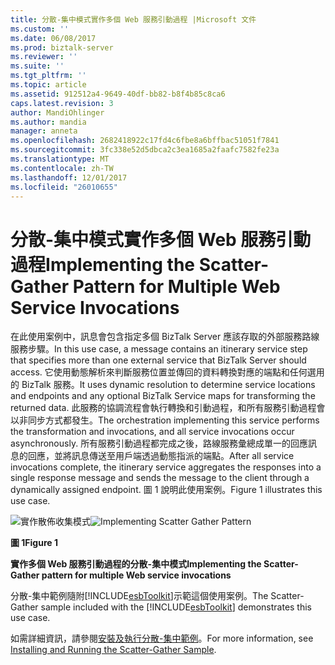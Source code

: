 ```yaml
---
title: 分散-集中模式實作多個 Web 服務引動過程 |Microsoft 文件
ms.custom: ''
ms.date: 06/08/2017
ms.prod: biztalk-server
ms.reviewer: ''
ms.suite: ''
ms.tgt_pltfrm: ''
ms.topic: article
ms.assetid: 912512a4-9649-40df-bb82-b8f4b85c8ca6
caps.latest.revision: 3
author: MandiOhlinger
ms.author: mandia
manager: anneta
ms.openlocfilehash: 2682418922c17fd4c6fbe8a6bffbac51051f7841
ms.sourcegitcommit: 3fc338e52d5dbca2c3ea1685a2faafc7582fe23a
ms.translationtype: MT
ms.contentlocale: zh-TW
ms.lasthandoff: 12/01/2017
ms.locfileid: "26010655"
---
```

# <a name="implementing-the-scatter-gather-pattern-for-multiple-web-service-invocations"></a><span data-ttu-id="8d523-102">分散-集中模式實作多個 Web 服務引動過程</span><span class="sxs-lookup"><span data-stu-id="8d523-102">Implementing the Scatter-Gather Pattern for Multiple Web Service Invocations</span></span>
<span data-ttu-id="8d523-103">在此使用案例中，訊息會包含指定多個 BizTalk Server 應該存取的外部服務路線服務步驟。</span><span class="sxs-lookup"><span data-stu-id="8d523-103">In this use case, a message contains an itinerary service step that specifies more than one external service that BizTalk Server should access.</span></span> <span data-ttu-id="8d523-104">它使用動態解析來判斷服務位置並傳回的資料轉換對應的端點和任何選用的 BizTalk 服務。</span><span class="sxs-lookup"><span data-stu-id="8d523-104">It uses dynamic resolution to determine service locations and endpoints and any optional BizTalk Service maps for transforming the returned data.</span></span> <span data-ttu-id="8d523-105">此服務的協調流程會執行轉換和引動過程，和所有服務引動過程會以非同步方式都發生。</span><span class="sxs-lookup"><span data-stu-id="8d523-105">The orchestration implementing this service performs the transformation and invocations, and all service invocations occur asynchronously.</span></span> <span data-ttu-id="8d523-106">所有服務引動過程都完成之後，路線服務彙總成單一的回應訊息的回應，並將訊息傳送至用戶端透過動態指派的端點。</span><span class="sxs-lookup"><span data-stu-id="8d523-106">After all service invocations complete, the itinerary service aggregates the responses into a single response message and sends the message to the client through a dynamically assigned endpoint.</span></span> <span data-ttu-id="8d523-107">圖 1 說明此使用案例。</span><span class="sxs-lookup"><span data-stu-id="8d523-107">Figure 1 illustrates this use case.</span></span>  
  
 <span data-ttu-id="8d523-108">![實作散佈收集模式](../esb-toolkit/media/ch3-implementingscatter.gif "Ch3 ImplementingScatter")</span><span class="sxs-lookup"><span data-stu-id="8d523-108">![Implementing Scatter Gather Pattern](../esb-toolkit/media/ch3-implementingscatter.gif "Ch3-ImplementingScatter")</span></span>  
  
 <span data-ttu-id="8d523-109">**圖 1**</span><span class="sxs-lookup"><span data-stu-id="8d523-109">**Figure 1**</span></span>  
  
 <span data-ttu-id="8d523-110">**實作多個 Web 服務引動過程的分散-集中模式**</span><span class="sxs-lookup"><span data-stu-id="8d523-110">**Implementing the Scatter-Gather pattern for multiple Web service invocations**</span></span>  
  
 <span data-ttu-id="8d523-111">分散-集中範例隨附[!INCLUDE[esbToolkit](../includes/esbtoolkit-md.md)]示範這個使用案例。</span><span class="sxs-lookup"><span data-stu-id="8d523-111">The Scatter-Gather sample included with the [!INCLUDE[esbToolkit](../includes/esbtoolkit-md.md)] demonstrates this use case.</span></span>  
  
 <span data-ttu-id="8d523-112">如需詳細資訊，請參閱[安裝及執行分散-集中範例](../esb-toolkit/installing-and-running-the-scatter-gather-sample.md)。</span><span class="sxs-lookup"><span data-stu-id="8d523-112">For more information, see [Installing and Running the Scatter-Gather Sample](../esb-toolkit/installing-and-running-the-scatter-gather-sample.md).</span></span>